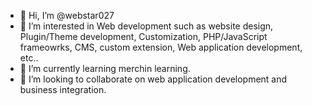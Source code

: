 - 👋 Hi, I’m @webstar027
- 👀 I’m interested in Web development such as website design, Plugin/Theme development, Customization, PHP/JavaScript frameowrks, CMS, custom extension, Web application development, etc..
- 🌱 I’m currently learning merchin learning.
- 💞️ I’m looking to collaborate on web application development and business integration.

<!---
webstar027/webstar027 is a ✨ special ✨ repository because its `README.md` (this file) appears on your GitHub profile.
You can click the Preview link to take a look at your changes.
--->
